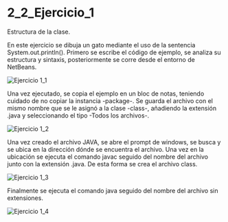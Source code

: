 # 2_2_Ejercicio_1

Estructura de la clase.

En este ejercicio se dibuja un gato mediante el uso de la sentencia System.out.println().
Primero se escribe el código de ejemplo, se analiza su estructura y sintaxis, posteriormente se corre desde el entorno de NetBeans.

![Ejercicio 1_1](https://user-images.githubusercontent.com/54320247/64190316-ba917d00-ce3b-11e9-9c2d-1a85b240a51c.jpg)

Una vez ejecutado, se copia el ejemplo en un bloc de notas, teniendo cuidado de no copiar la instancia -package-.
Se guarda el archivo con el mismo nombre que se le asignó a la clase -class-, añadiendo la extensión .java y seleccionando el tipo -Todos los archivos-.

![Ejercicio 1_2](https://user-images.githubusercontent.com/54320247/64190325-be250400-ce3b-11e9-85fb-e91ff0056bd5.jpg)

Una vez creado el archivo JAVA, se abre el prompt de windows, se busca y se ubica en la dirección dónde se encuentra el archivo. Una vez en la ubicación se ejecuta el comando javac seguido del nombre del archivo junto con la extensión .java.
De esta forma se crea el archivo class.

![Ejercicio 1_3](https://user-images.githubusercontent.com/54320247/64190331-bfeec780-ce3b-11e9-9c8a-e620f8c08a94.jpg)

Finalmente se ejecuta el comando java seguido del nombre del archivo sin extensiones.

![Ejercicio 1_4](https://user-images.githubusercontent.com/54320247/64190335-c1b88b00-ce3b-11e9-9c7d-d446bd8a09da.jpg)
